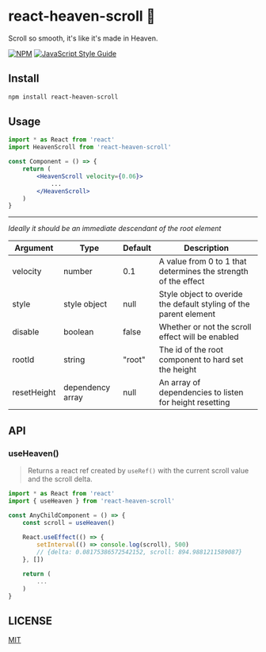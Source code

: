 # react-heaven-scroll 🪽

Scroll so smooth, it&#x27;s like it&#x27;s made in Heaven.

[![NPM](https://img.shields.io/npm/v/react-heaven-scroll.svg)](https://www.npmjs.com/package/react-heaven-scroll) [![JavaScript Style Guide](https://img.shields.io/badge/code_style-standard-brightgreen.svg)](https://standardjs.com)

## Install

```bash
npm install react-heaven-scroll
```

## Usage

```jsx
import * as React from 'react'
import HeavenScroll from 'react-heaven-scroll'

const Component = () => {
    return (
        <HeavenScroll velocity={0.06}>
            ...
        </HeavenScroll>
    )
}
```
---
<i>Ideally it should be an immediate descendant of the root element</i>

| Argument    | Type              | Default  | Description                                                            |
| ----------- | ------------------| -------- | -----------------------------------------------------------------------|
| velocity    | number            | 0.1      | A value from 0 to 1 that determines the strength of the effect         |
| style       | style object      | null     | Style object to overide the default styling of the parent element      |
| disable     | boolean           | false    | Whether or not the scroll effect will be enabled                       |
| rootId      | string            | "root"   | The id of the root component to hard set the height                    |
| resetHeight | dependency array  | null     | An array of dependencies to listen for height resetting                |


## API

### useHeaven()
> Returns a react ref created by `useRef()` with the current scroll value and the scroll delta.

```jsx
import * as React from 'react'
import { useHeaven } from 'react-heaven-scroll'

const AnyChildComponent = () => {
    const scroll = useHeaven()
    
    React.useEffect(() => {
        setInterval(() => console.log(scroll), 500)
        // {delta: 0.08175386572542152, scroll: 894.9881211589087}
    }, [])

    return (
        ...
    )
}

```

## LICENSE 

[MIT](LICENCE)

